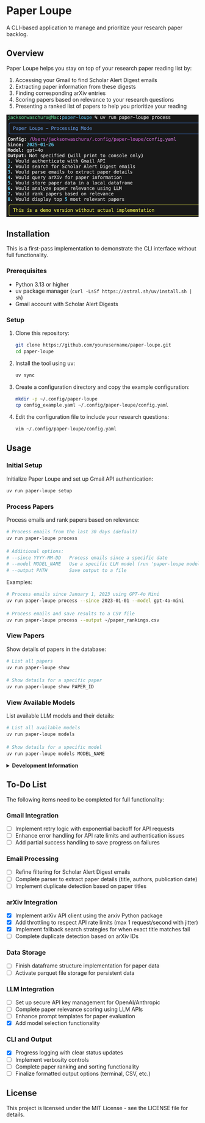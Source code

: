 # Paper Loupe

A CLI-based application to manage and prioritize your research paper backlog.

## Overview

Paper Loupe helps you stay on top of your research paper reading list by:

1. Accessing your Gmail to find Scholar Alert Digest emails
2. Extracting paper information from these digests
3. Finding corresponding arXiv entries
4. Scoring papers based on relevance to your research questions
5. Presenting a ranked list of papers to help you prioritize your reading

![Demo Screenshot](./assets/demo_screenshot.png)

## Installation

This is a first-pass implementation to demonstrate the CLI interface without full functionality.

### Prerequisites

- Python 3.13 or higher
- uv package manager (`curl -LsSf https://astral.sh/uv/install.sh | sh`)
- Gmail account with Scholar Alert Digests

### Setup

1. Clone this repository:
   ```bash
   git clone https://github.com/yourusername/paper-loupe.git
   cd paper-loupe
   ```

2. Install the tool using uv:
   ```bash
   uv sync
   ```

3. Create a configuration directory and copy the example configuration:
   ```bash
   mkdir -p ~/.config/paper-loupe
   cp config_example.yaml ~/.config/paper-loupe/config.yaml
   ```

4. Edit the configuration file to include your research questions:
   ```bash
   vim ~/.config/paper-loupe/config.yaml
   ```

## Usage

### Initial Setup

Initialize Paper Loupe and set up Gmail API authentication:

```bash
uv run paper-loupe setup
```

### Process Papers

Process emails and rank papers based on relevance:

```bash
# Process emails from the last 30 days (default)
uv run paper-loupe process

# Additional options:
# --since YYYY-MM-DD   Process emails since a specific date
# --model MODEL_NAME   Use a specific LLM model (run 'paper-loupe models' to see options)
# --output PATH        Save output to a file
```

Examples:
```bash
# Process emails since January 1, 2023 using GPT-4o Mini
uv run paper-loupe process --since 2023-01-01 --model gpt-4o-mini

# Process emails and save results to a CSV file
uv run paper-loupe process --output ~/paper_rankings.csv
```

### View Papers

Show details of papers in the database:

```bash
# List all papers
uv run paper-loupe show

# Show details for a specific paper
uv run paper-loupe show PAPER_ID
```

### View Available Models

List available LLM models and their details:

```bash
# List all available models
uv run paper-loupe models

# Show details for a specific model
uv run paper-loupe models MODEL_NAME
```

<details>
<summary><b>Development Information</b></summary>

### Testing

Run tests with pytest:

```bash
# Install dependencies
uv sync

# Run tests
uv run -m pytest -xvs
```

### Automated Code Quality with Pre-commit

Set up pre-commit to automatically run code quality tools before each commit:

```bash
# Install pre-commit hooks
uv run pre-commit install

# Run pre-commit checks manually
uv run pre-commit run --all-files
```

Pre-commit will automatically run these checks:
- Black (code formatting)
- isort (import sorting)
- Ruff (linting)
- Type checking with mypy
- Other checks like trailing whitespace and YAML validation

</details>

## To-Do List

The following items need to be completed for full functionality:

### Gmail Integration
- [ ] Implement retry logic with exponential backoff for API requests
- [ ] Enhance error handling for API rate limits and authentication issues
- [ ] Add partial success handling to save progress on failures

### Email Processing
- [ ] Refine filtering for Scholar Alert Digest emails
- [ ] Complete parser to extract paper details (title, authors, publication date)
- [ ] Implement duplicate detection based on paper titles

### arXiv Integration
- [x] Implement arXiv API client using the arxiv Python package
- [x] Add throttling to respect API rate limits (max 1 request/second with jitter)
- [x] Implement fallback search strategies for when exact title matches fail
- [ ] Complete duplicate detection based on arXiv IDs

### Data Storage
- [ ] Finish dataframe structure implementation for paper data
- [ ] Activate parquet file storage for persistent data

### LLM Integration
- [ ] Set up secure API key management for OpenAI/Anthropic
- [ ] Complete paper relevance scoring using LLM APIs
- [ ] Enhance prompt templates for paper evaluation
- [x] Add model selection functionality

### CLI and Output
- [x] Progress logging with clear status updates
- [ ] Implement verbosity controls
- [ ] Complete paper ranking and sorting functionality
- [ ] Finalize formatted output options (terminal, CSV, etc.)

## License

This project is licensed under the MIT License - see the LICENSE file for details.
